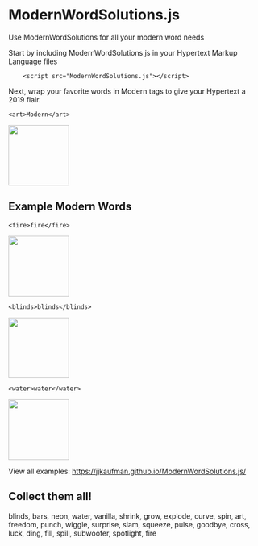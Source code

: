 # ModernWordSolutions.js

Use ModernWordSolutions for all your modern word needs 

Start by including ModernWordSolutions.js in your Hypertext Markup Language files 

        <script src="ModernWordSolutions.js"></script>

Next, wrap your favorite words in Modern tags to give your Hypertext a 2019 flair. 

`<art>Modern</art>`

<img src="https://i.imgur.com/kO0BA1H.png" width="120em">

## Example Modern Words

`<fire>fire</fire>`

<img src="https://i.imgur.com/1TXP159.png" width="120em">

`<blinds>blinds</blinds>`

<img src="https://i.imgur.com/o5KshJp.png" width="120em">

`<water>water</water>`

<img src="https://i.imgur.com/v5vyAY8.png" width="120em">

View all examples: https://jjkaufman.github.io/ModernWordSolutions.js/

## Collect them all!
blinds, bars, neon, water, vanilla, shrink, grow, explode, curve, spin, art, freedom, punch, wiggle, surprise, slam, squeeze, pulse, goodbye, cross, luck, ding, fill, spill, subwoofer, spotlight, fire
